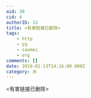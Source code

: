 ```yaml
---
aid: 30
cid: 4
authorID: 13
title: <有害链接已删除>
tags:
    - http
    - yq
    - saomei
    - org
comments: []
date: 2018-01-13T14:16:00.000Z
category: 水
---
```


<有害链接已删除>
